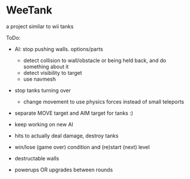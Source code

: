 # WeeTank
a project similar to wii tanks


ToDo:
- AI: stop pushing walls. options/parts
  - detect collision to wall/obstacle or being held back, and do something about it
  - detect visibility to target
  - use navmesh
- stop tanks turning over
  - change movement to use physics forces instead of small teleports
- separate MOVE target and AIM target for tanks :) 

- keep working on new AI
- hits to actually deal damage, destroy tanks
- win/lose (game over) condition and (re)start (next) level

- destructable walls
- powerups OR upgrades between rounds
